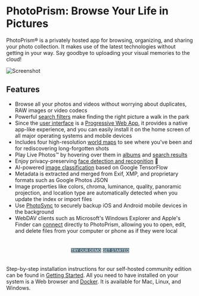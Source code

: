 # PhotoPrism: Browse Your Life in Pictures

PhotoPrism® is a privately hosted app for browsing, organizing, and sharing your photo collection. 
It makes use of the latest technologies without getting in your way. 
Say goodbye to uploading your visual memories to the cloud!

![Screenshot](https://dl.photoprism.org/assets/img/preview.jpg)

## Features ##

* Browse all your photos and videos without worrying about duplicates, RAW images or video codecs
* Powerful [search filters](https://demo.photoprism.org/browse?q=mono%3Atrue%20quality%3A3%20photo%3Atrue) make finding the right picture a walk in the park
* Since the [user interface](https://demo.photoprism.org/) is a [Progressive Web App](https://developer.mozilla.org/en-US/docs/Web/Progressive_web_apps),
  it provides a native app-like experience, and you can easily install it on the home screen of all major operating systems and mobile devices
* Includes four high-resolution [world maps](https://demo.photoprism.org/places) to see where you've been and for rediscovering long-forgotten shots
* Play Live Photos™ by hovering over them in [albums](https://demo.photoprism.org/albums) and [search results](https://demo.photoprism.org/browse?view=cards&q=type%3Alive)
* Enjoy privacy-preserving [face detection and recognition](https://demo.photoprism.org/people) 💎
* AI-powered [image classification](https://demo.photoprism.org/labels)
  based on Google TensorFlow
* Metadata is extracted and merged from Exif, XMP, and proprietary formats such as Google Photos JSON
* Image properties like colors, chroma, luminance, quality, panoramic projection, and location type are automatically detected when you update the index or import files
* Use [PhotoSync](https://www.photosync-app.com/) to securely backup iOS and Android mobile devices in the background
* WebDAV clients such as Microsoft's Windows Explorer and Apple's Finder can [connect](https://docs.photoprism.org/user-guide/sync/webdav/) directly to PhotoPrism, allowing you to open, edit, and delete files from your computer or phone as if they were local

<p style="text-align: center; padding: 20px 4px;">
<a class="md-button" style="background-color: #546e7a; font-size: 0.66rem; font-weight: normal; color: white" href="https://demo.photoprism.org/" target="_blank">TRY OUR DEMO</a>
<a class="md-button" style="background-color: #546e7a; font-size: 0.66rem; font-weight: normal; color: white" href="/getting-started/">GET STARTED</a>
</p>

Step-by-step installation instructions for our self-hosted community edition can be found 
in [Getting Started](getting-started/index.md). All you need to have installed on your 
system is a Web browser and [Docker](https://store.docker.com/search?type=edition&offering=community).
It is available for Mac, Linux, and Windows.


